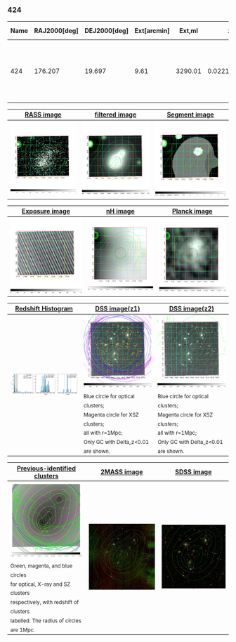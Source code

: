 <div STYLE="page-break-after: always;"></div>

### 424

|Name|RAJ2000[deg]|DEJ2000[deg] |Ext[arcmin]| Ext,ml | z | z_src| C|GC(XSZ,Delta_z<0.01)| GC(OPT,Delta_z<0.01)|GC| R_sig[arcmin] | R500[arcmin] | R500[Mpc]| CRsig[c/s] | CR500[c/s] |L500[1E44 erg/s]|F500[1E-12 erg/s/cm^2]| M500[1E14 Msun]|Tx[keV]|Cnt_sig|Beta|Rc[arcmin]|Comment|Alias|
|---|---|---|---|---|---|------|---|--------|---------|----------|---|---|---|---|---|---|---|---|---|---|---|---|---|---|
|424| 176.207| 19.697| 9.61| 3290.01| 0.0221(0.005)| z1, z_xsz| B| L03, MCXC, PSZ2, Tar, XB| A, N| A, F20, L03, MCXC, N, PSZ2, Tar, XB| 33.094| 31.594| 0.847| 2.974(0.097)| 2.951(0.096)| 0.620(0.011)| 55.909(1.013)| 1.76(0.02)| 3.06(0.02)| 1555.1| 0.987(-0.019+0.010)| 14.979(-0.301+0.220)| -| k569|

|[RASS image](../image/424/424_img.pdf)|[filtered image](../image/424/424_fil.pdf)|[Segment image](../image/424/424_seg.pdf)|
|-------------------|--------------------|-------------------|
| <img src="../image/424/424_img.png" width="300">  | <img src="../image/424/424_fil.png" width="300">   | <img src="../image/424/424_seg.png" width="300">  |

|[Exposure image](../image/424/424_mex.pdf)| [nH image](../image/424/424_nh.pdf)| [Planck image](../image/424/424_p.pdf)|
|-------------------|--------------------|-------------------|
|<img src="../image/424/424_mex.png" width="300">   | <img src="../image/424/424_nh.png" width="300">    | <img src="../image/424/424_p.png" width="300"> |

|[Redshift Histogram](../image/424/424_zg.pdf) | [DSS image(z1)](../image/424/424_dss_z1.pdf)      |  [DSS image(z2)](../image/424/424_dss_z2.pdf)    |
|-------------------|--------------------|-------------------|
|<img src="../image/424/424_zg.png" width="300"> |<img src="../image/424/424_dss_z1.png" width="300"> <sub><br>Blue circle for optical clusters; <br>Magenta circle for XSZ clusters; <br>all with r=1Mpc; <br>Only GC with Delta_z<0.01 are shown. </sub>| <img src="../image/424/424_dss_z2.png" width="300"><sub><br>Blue circle for optical clusters; <br>Magenta circle for XSZ clusters; <br>all with r=1Mpc; <br>Only GC with Delta_z<0.01 are shown. </sub> |

|[Previous-identified clusters](../image/424/424_gc.pdf) | [2MASS image](../image/424/424_2mass.pdf)      |[SDSS image](../image/424/424_sdss.pdf)   |
|-------------------|-------------------|-------------------|
|<img src=../image/424/424_gc.png width="300"> <br><sub>Green, magenta, and blue circles <br>for optical, X-ray and SZ clusters <br>respectively, with redshift of clusters <br>labelled. The radius of circles <br>are 1Mpc.</sub>|<img src="../image/424/424_2mass.png" width="300">  | <img src="../image/424/424_sdss.png" width="300">  |




